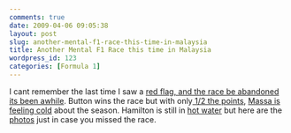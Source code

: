 ```yaml
---
comments: true
date: 2009-04-06 09:05:38
layout: post
slug: another-mental-f1-race-this-time-in-malaysia
title: Another Mental F1 Race this time in Malaysia
wordpress_id: 123
categories: [Formula 1]
---
```


I cant remember the last time I saw a [red flag, and the race be abandoned its been awhile](http://news.bbc.co.uk/sport2/hi/motorsport/formula_one/7984468.stm). Button wins the race but with only[ 1/2 the points](http://news.bbc.co.uk/sport2/hi/motorsport/formula_one/7984270.stm), [Massa is feeling cold](http://news.bbc.co.uk/sport2/hi/motorsport/formula_one/7984473.stm) about the season. Hamilton is still in [hot water](http://news.bbc.co.uk/sport2/hi/motorsport/formula_one/7983375.stm) but here are the [photos](http://news.bbc.co.uk/sport2/hi/motorsport/formula_one/7984155.stm) just in case you missed the race.
